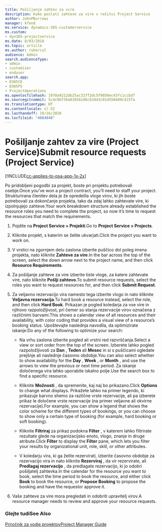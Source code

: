 ```yaml
---
title: Pošiljanje zahtev za vire
description: Kako poslati zahteve za vire v rešitvi Project Service
author: JohnPBurrows
manager: kfend
ms.service: dynamics-365-customerservice
ms.custom:
- dyn365-projectservice
ms.date: 8/03/2018
ms.topic: article
ms.author: ruhercul
audience: Admin
search.audienceType:
- admin
- customizer
- enduser
search.app:
- D365CE
- D365PS
- ProjectOperations
ms.openlocfilehash: 1978a9212db25ac32ff2dc5f9050ec43fc1ccbd7
ms.sourcegitcommit: 5c4c9bf3ba018562d6cb3443c01d550489c415fa
ms.translationtype: HT
ms.contentlocale: sl-SI
ms.lasthandoff: 10/16/2020
ms.locfileid: "4084848"
---
```

# <a name="submit-resource-requests-project-service"></a><span data-ttu-id="b2b65-103">Pošiljanje zahtev za vire (Project Service)</span><span class="sxs-lookup"><span data-stu-id="b2b65-103">Submit resource requests (Project Service)</span></span>

[!INCLUDE[cc-applies-to-psa-app-1x-2x](../includes/cc-applies-to-psa-app-1x-2x.md)]

<span data-ttu-id="b2b65-104">Po pridobljeni pogodbi za projekt, boste pri projektu potrebovali osebje.</span><span class="sxs-lookup"><span data-stu-id="b2b65-104">Once you’ve won a project contract, you’ll need to staff your project.</span></span> <span data-ttu-id="b2b65-105">Strukturirana členitev dela je že opredelila vloge virov, ki jih boste potrebovali za dokončanje projekta, tako da zdaj lahko zahtevate vire, ki izpolnjujejo zahteve.</span><span class="sxs-lookup"><span data-stu-id="b2b65-105">Your work breakdown structure already established the resource roles you need to complete the project, so now it’s time to request the resources that match the requirements.</span></span>  
  
1.  <span data-ttu-id="b2b65-106">Pojdite na **Project Service > Projekti**.</span><span class="sxs-lookup"><span data-stu-id="b2b65-106">Go to **Project Service > Projects**.</span></span>  
  
2.  <span data-ttu-id="b2b65-107">Kliknite projekt, s katerim se želite ukvarjati.</span><span class="sxs-lookup"><span data-stu-id="b2b65-107">Click the project you want to work on.</span></span>  
  
3.  <span data-ttu-id="b2b65-108">V vrstici na zgornjem delu zaslona izberite puščico dol poleg imena projekta, nato kliknite **Zahteve za vire**.</span><span class="sxs-lookup"><span data-stu-id="b2b65-108">In the bar across the top of the screen, select the down arrow next to the project name, and then click **Resource Requirements**.</span></span>  
  
4.  <span data-ttu-id="b2b65-109">Za pošiljanje zahteve za vire izberite tiste vloge, za katere zahtevate vire, nato kliknite **Pošlji zahtevo**.</span><span class="sxs-lookup"><span data-stu-id="b2b65-109">To submit resource requests, select the roles you want to request resources for, and then click **Submit Request**.</span></span>  
  
5.  <span data-ttu-id="b2b65-110">Za veljavno rezervacijo vira namesto tega izberite vlogo in nato kliknite **Veljavna rezervacija**.</span><span class="sxs-lookup"><span data-stu-id="b2b65-110">To hard book a resource instead, select the role, and then click **Hard Book**.</span></span> <span data-ttu-id="b2b65-111">Prikazan je pogled koledarja za vse vire in njihovo razpoložljivost, pri čemer so stanja rezervacije virov označena z različnimi barvami.</span><span class="sxs-lookup"><span data-stu-id="b2b65-111">This shows a calendar view of all resources and their availability, with color coding that provides a visual view of a resource’s booking status.</span></span> <span data-ttu-id="b2b65-112">Upoštevajte naslednja navodila, da optimizirate iskanje:</span><span class="sxs-lookup"><span data-stu-id="b2b65-112">Do any of the following to optimize your search:</span></span>  
  
    -   <span data-ttu-id="b2b65-113">Na vrhu zaslona izberite pogled ali vrstni red razvrščanja.</span><span class="sxs-lookup"><span data-stu-id="b2b65-113">Select a view or sort order from the top of the screen.</span></span> <span data-ttu-id="b2b65-114">Izberete lahko pogled razpoložljivosti za **Dan** , **Teden** ali **Mesec** in si s puščicami ogledate prejšnje ali naslednje časovno obdobje.</span><span class="sxs-lookup"><span data-stu-id="b2b65-114">You can also select whether to show availability for the **Day** , **Week** , or **Month** , and use the arrows to view the previous or next time period.</span></span> <span data-ttu-id="b2b65-115">Za iskanje določenega vira lahko uporabite iskalno polje.</span><span class="sxs-lookup"><span data-stu-id="b2b65-115">Use the search box to find a specific resource.</span></span>  
  
    -   <span data-ttu-id="b2b65-116">Kliknite **Možnosti** , da spremenite, kaj naj bo prikazano.</span><span class="sxs-lookup"><span data-stu-id="b2b65-116">Click **Options** to change what displays.</span></span> <span data-ttu-id="b2b65-117">Prikažete lahko na primer legendo, ki prikazuje barvno shemo za različne vrste rezervacije, ali pa izberete prikaz le določene vrste rezervacije (na primer veljavne ali okvirne rezervacije).</span><span class="sxs-lookup"><span data-stu-id="b2b65-117">For example, you can show a legend that shows the color scheme for the different types of bookings, or you can choose to show only a certain type of booking (for example, hard booking or soft booking).</span></span>  
  
    -   <span data-ttu-id="b2b65-118">Kliknite **Filtriraj** za prikaz podokna **Filter** , v katerem lahko filtrirate rezultate glede na organizacijsko enoto, vlogo, znanje in druge atribute.</span><span class="sxs-lookup"><span data-stu-id="b2b65-118">Click **Filter** to display the **Filter** pane, which lets you filter your results by organizational unit, role, skill, or other attributes.</span></span>  
  
    -   <span data-ttu-id="b2b65-119">V koledarju vira, ki ga želite rezervirati, izberite časovno obdobje za rezervacijo vira in nato kliknite **Rezerviraj** , da vir rezervirate, ali **Predlagaj rezervacijo** , da predlagate rezervacijo, ki jo odobri pošiljatelj zahtevka.</span><span class="sxs-lookup"><span data-stu-id="b2b65-119">In the calendar for the resource you want to book, select the time period to book the resource, and either click **Book** to book the resource, or **Propose Booking** to propose the booking and have the requestor approve it.</span></span>  
  
6.  <span data-ttu-id="b2b65-120">Vaše zahteve za vire mora pregledati in odobriti upravitelj virov.</span><span class="sxs-lookup"><span data-stu-id="b2b65-120">A resource manager needs to review and approve your resource requests.</span></span>  
  
### <a name="see-also"></a><span data-ttu-id="b2b65-121">Glejte tudi</span><span class="sxs-lookup"><span data-stu-id="b2b65-121">See Also</span></span>  
 [<span data-ttu-id="b2b65-122">Priročnik za vodje projektov</span><span class="sxs-lookup"><span data-stu-id="b2b65-122">Project Manager Guide</span></span>](../psa/project-manager-guide.md)
